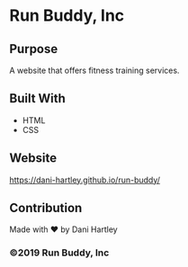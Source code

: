 # Run Buddy, Inc

## Purpose
A website that offers fitness training services. 

## Built With
* HTML
* CSS

## Website
https://dani-hartley.github.io/run-buddy/

## Contribution
Made with ❤️ by Dani Hartley

### ©️2019 Run Buddy, Inc 
